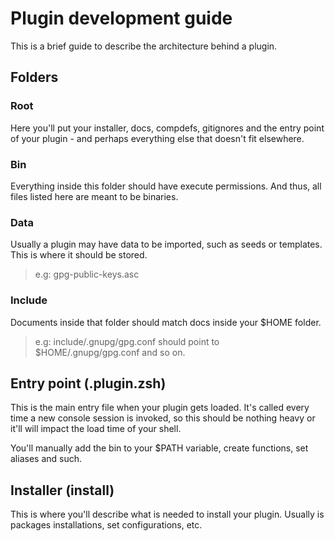 # Plugin development guide

This is a brief guide to describe the architecture behind a plugin.

## Folders

### Root

Here you'll put your installer, docs, compdefs, gitignores and the entry point
of your plugin - and perhaps everything else that doesn't fit elsewhere.

### Bin

Everything inside this folder should have execute permissions. And thus, all
files listed here are meant to be binaries.

### Data

Usually a plugin may have data to be imported, such as seeds or templates. This
is where it should be stored.

> e.g: gpg-public-keys.asc

### Include

Documents inside that folder should match docs inside your $HOME folder.

> e.g: include/.gnupg/gpg.conf should point to $HOME/.gnupg/gpg.conf and so on.

## Entry point (<plugin>.plugin.zsh)

This is the main entry file when your plugin gets loaded. It's called every time
a new console session is invoked, so this should be nothing heavy or it'll will
impact the load time of your shell.

You'll manually add the bin to your $PATH variable, create functions, set
aliases and such.

## Installer (install)

This is where you'll describe what is needed to install your plugin. Usually is
packages installations, set configurations, etc.
